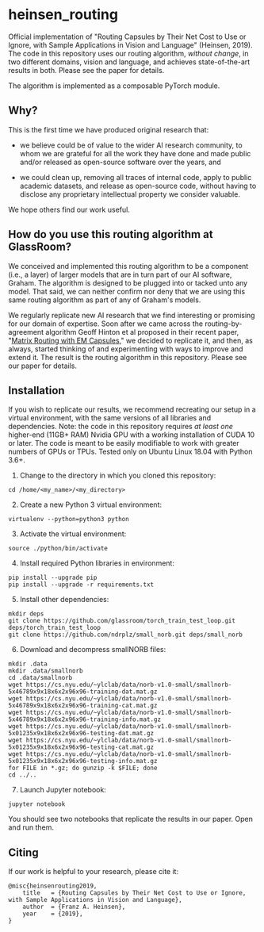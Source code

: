 # heinsen_routing

Official implementation of "Routing Capsules by Their Net Cost to Use or Ignore, with Sample Applications in Vision and Language" (Heinsen, 2019). The code in this repository uses our routing algorithm, _without change_, in two different domains, vision and language, and achieves state-of-the-art results in both. Please see the paper for details.

The algorithm is implemented as a composable PyTorch module.

## Why?

This is the first time we have produced original research that:

* we believe could be of value to the wider AI research community, to whom we are grateful for all the work they have done and made public and/or released as open-source software over the years, and

* we could clean up, removing all traces of internal code, apply to public academic datasets, and release as open-source code, without having to disclose any proprietary intellectual property we consider valuable.

We hope others find our work useful.

## How do you use this routing algorithm at GlassRoom?

We conceived and implemented this routing algorithm to be a component (i.e., a layer) of larger models that are in turn part of our AI software, Graham. The algorithm is designed to be plugged into or tacked unto any model. That said, we can neither confirm nor deny that we are using this same routing algorithm as part of any of Graham's models.

We regularly replicate new AI research that we find interesting or promising for our domain of expertise. Soon after we came across the routing-by-agreement algorithm Geoff Hinton et al proposed in their recent paper, "[Matrix Routing with EM Capsules](https://openreview.net/pdf?id=HJWLfGWRb)," we decided to replicate it, and then, as always, started thinking of and experimenting with ways to improve and extend it. The result is the routing algorithm in this repository. Please see our paper for details.

## Installation

If you wish to replicate our results, we recommend recreating our setup in a virtual environment, with the same versions of all libraries and dependencies. Note: the code in this repository requires _at least one_ higher-end (11GB+ RAM) Nvidia GPU with a working installation of CUDA 10 or later. The code is meant to be easily modifiable to work with greater numbers of GPUs or TPUs. Tested only on Ubuntu Linux 18.04 with Python 3.6+.

1. Change to the directory in which you cloned this repository:

```
cd /home/<my_name>/<my_directory>
```

2. Create a new Python 3 virtual environment:

```
virtualenv --python=python3 python
```

3. Activate the virtual environment:

```
source ./python/bin/activate
```

4. Install required Python libraries in environment:

```
pip install --upgrade pip
pip install --upgrade -r requirements.txt
```

5. Install other dependencies:

```
mkdir deps
git clone https://github.com/glassroom/torch_train_test_loop.git deps/torch_train_test_loop
git clone https://github.com/ndrplz/small_norb.git deps/small_norb
```

6. Download and decompress smallNORB files:

```
mkdir .data
mkdir .data/smallnorb
cd .data/smallnorb
wget https://cs.nyu.edu/~ylclab/data/norb-v1.0-small/smallnorb-5x46789x9x18x6x2x96x96-training-dat.mat.gz
wget https://cs.nyu.edu/~ylclab/data/norb-v1.0-small/smallnorb-5x46789x9x18x6x2x96x96-training-cat.mat.gz
wget https://cs.nyu.edu/~ylclab/data/norb-v1.0-small/smallnorb-5x46789x9x18x6x2x96x96-training-info.mat.gz
wget https://cs.nyu.edu/~ylclab/data/norb-v1.0-small/smallnorb-5x01235x9x18x6x2x96x96-testing-dat.mat.gz
wget https://cs.nyu.edu/~ylclab/data/norb-v1.0-small/smallnorb-5x01235x9x18x6x2x96x96-testing-cat.mat.gz
wget https://cs.nyu.edu/~ylclab/data/norb-v1.0-small/smallnorb-5x01235x9x18x6x2x96x96-testing-info.mat.gz
for FILE in *.gz; do gunzip -k $FILE; done
cd ../..
```

7. Launch Jupyter notebook:

`jupyter notebook`

You should see two notebooks that replicate the results in our paper. Open and run them.


## Citing

If our work is helpful to your research, please cite it:

```
@misc{heinsenrouting2019,
	title	= {Routing Capsules by Their Net Cost to Use or Ignore, with Sample Applications in Vision and Language},
	author	= {Franz A. Heinsen},
	year	= {2019},
}
```
